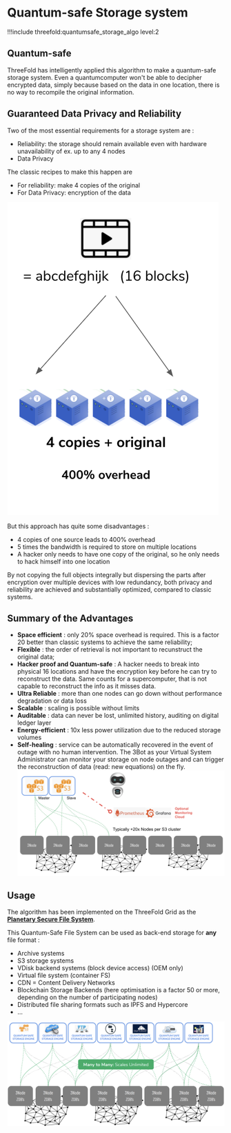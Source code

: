 # Quantum-safe Storage system

!!!include threefold:quantumsafe_storage_algo level:2

## Quantum-safe 

ThreeFold has intelligently applied this algorithm to make a quantum-safe storage system. Even a quantumcomputer won't be able to decipher encrypted data, simply because based on the data in one location, there is no way to recompile the original information. 

## Guaranteed Data Privacy and Reliability 

Two of the most essential requirements for a storage system are : 
- Reliability: the storage should remain available even with hardware unavailability of ex. up to any 4 nodes
- Data Privacy

The classic recipes to make this happen are
- For reliability: make 4 copies of the original
- For Data Privacy: encryption of the data

![](img/archi_storage_oldschool.png)

But this approach has quite some disadvantages :
- 4 copies of one source leads to 400% overhead 
- 5 times the bandwidth is required to store on multiple locations
- A hacker only needs to have one copy of the original, so he only needs to hack himself into one location

By not copying the full objects integrally but dispersing the parts after encryption over multiple devices with low redundancy, both privacy and reliability are achieved and substantially optimized, compared to classic systems.  

## Summary of the Advantages

- **Space efficient** : only 20% space overhead is required. This is a factor 20 better than classic systems to achieve the same reliability; 
- **Flexible** : the order of retrieval is not important to recunstruct the original data;
- **Hacker proof and Quantum-safe** : A hacker needs to break into physical 16 locations and have the encryption key before he can try to reconstruct the data. Same counts for a supercomputer, that is not capable to reconstruct the info as it misses data. 
- **Ultra Reliable** : more than one nodes can go down without performance degradation or data loss
- **Scalable** : scaling is possible without limits
- **Auditable** : data can never be lost, unlimited history, auditing on digital ledger layer
- **Energy-efficient** : 10x less power utilization due to the reduced storage volumes
- **Self-healing** : service can be automatically recovered in the event of outage with no human intervention. The 3Bot as your Virtual System Administrator can monitor your storage on node outages and can trigger the reconstruction of data (read: new equations) on the fly. 
![](img/archi_qsfs_selfhealing.png)

## Usage

The algorithm has been implemented on the ThreeFold Grid as the [**Planetary Secure File System**](cloud:threefold_filesystem).

This Quantum-Safe File System can be used as back-end storage for **any** file format : 

- Archive systems
- S3 storage systems
- VDisk backend systems (block device access) (OEM only)
- Virtual file system (container FS)
- CDN = Content Delivery Networks
- Blockchain Storage Backends (here optimisation is a factor 50 or more, depending on the number of participating nodes)
- Distributed file sharing formats such as IPFS and Hypercore
- ...

![](img/archi_qsfs_scales.png)